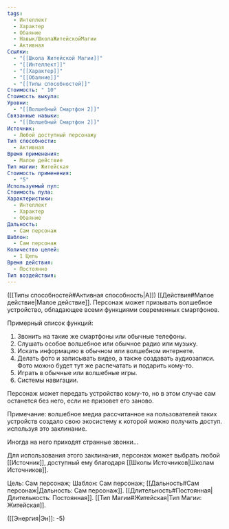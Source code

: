 ```yaml
---
tags:
  - Интеллект
  - Характер
  - Обаяние
  - Навык/ШколаЖитейскойМагии
  - Активная
Ссылки:
  - "[[Школа Житейской Магии]]"
  - "[[Интеллект]]"
  - "[[Характер]]"
  - "[[Обаяние]]"
  - "[[Типы способностей]]"
Стоимость: " 10"
Стоимость выкупа: 
Уровни:
  - "[[Волшебный Смартфон 2]]"
Связанные навыки:
  - "[[Волшебный Смартфон 2]]"
Источник:
  - Любой доступный персонажу
Тип способности:
  - Активная
Время применения:
  - Малое действие
Тип магии: Житейская
Стоимость применения:
  - "5"
Используемый пул: 
Стоимость пула: 
Характеристики:
  - Интеллект
  - Характер
  - Обаяние
Дальность:
  - Сам персонаж
Шаблон:
  - Сам персонаж
Количество целей:
  - 1 Цель
Время действия:
  - Постоянно
Тип воздействия:
---
```

([[Типы способностей#Активная способность|А]]) [[Действия#Малое действие|Малое действие]]. Персонаж может призывать волшебное устройство, обладающее всеми функциями современных смартфонов.

Примерный список функций:

1. Звонить на такие же смартфоны или обычные телефоны.
2. Слушать особое волшебное или обычное радио или музыку.
3. Искать информацию в обычном или волшебном интернете.
4. Делать фото и записывать видео, а также создавать аудиозаписи. Фото можно будет тут же распечатать и подарить кому-то. 
5. Играть в обычные или волшебные игры.
6. Системы навигации.

Персонаж может передать устройство кому-то, но в этом случае сам останется без него, если не призовет его заново.

Примечание: волшебное медиа рассчитанное на пользователей таких устройств создало свою экосистему к которой можно получить доступ. используя это заклинание. 

Иногда на него приходят странные звонки...

Для использования этого заклинания, персонаж может выбрать любой [[Источник]], доступный ему благодаря [[Школы Источников|Школам Источников]].

Цель: Сам персонаж; Шаблон: Сам персонаж; [[Дальность#Сам персонаж|Дальность: Сам персонаж]].  [[Длительность#Постоянная|Длительность: Постоянная]]. [[Тип Магии#Житейская|Тип Магии: Житейская]].

([[Энергия|Эн]]: -5)
